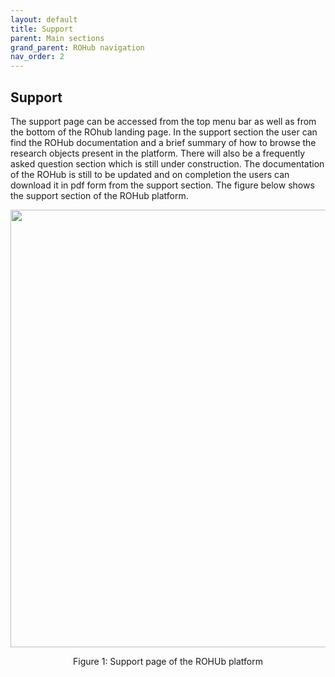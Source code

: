 ```yaml
---
layout: default
title: Support
parent: Main sections
grand_parent: ROHub navigation
nav_order: 2
---
```

## Support
The support page can be accessed from the top menu bar as well as from the bottom of the ROhub landing page. In the support section the user can find the ROHub documentation and a brief summary of how to browse the research objects present in the platform. There will also be a frequently asked question section which is still under construction. The documentation of the ROHub is still to be updated and on completion the users can download it in pdf form from the support section. The figure below shows the support section of the ROHub platform.

<p align="center"> <img src="https://box.psnc.pl/f/a17c08437e/?raw=1" width="700"> </p>
<div align="center"> Figure 1: Support page of the ROHUb platform </div>
<!--
## Table of contents
{: .no_toc .text-delta }

1. TOC
{:toc}

---

bla bla
-->
